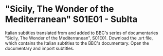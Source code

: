 # "Sicily, The Wonder of the Mediterranean" S01E01 - SubIta
Italian subtitles translated from and added to BBC's series of documentaries "Sicily, The Wonder of the Mediterranean", S01E01.
Download the .srt file, which contains the Italian subtitles to the BBC's documentary. Open the documentary and import subtitles.
